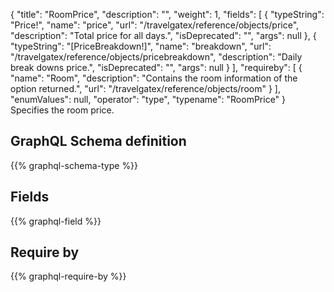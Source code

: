 {
  "title": "RoomPrice",
  "description": "",
  "weight": 1,
  "fields": [
    {
      "typeString": "Price!",
      "name": "price",
      "url": "/travelgatex/reference/objects/price",
      "description": "Total price for all days.",
      "isDeprecated": "",
      "args": null
    },
    {
      "typeString": "[PriceBreakdown!]",
      "name": "breakdown",
      "url": "/travelgatex/reference/objects/pricebreakdown",
      "description": "Daily break downs price.",
      "isDeprecated": "",
      "args": null
    }
  ],
  "requireby": [
    {
      "name": "Room",
      "description": "Contains the room information of the option returned.",
      "url": "/travelgatex/reference/objects/room"
    }
  ],
  "enumValues": null,
  "operator": "type",
  "typename": "RoomPrice"
}
Specifies the room price.
## GraphQL Schema definition

{{% graphql-schema-type %}}

## Fields

{{% graphql-field %}}

## Require by

{{% graphql-require-by %}}
